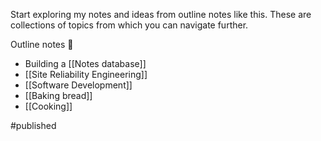 Start exploring my notes and ideas from outline notes like this. These are collections of topics from which you can navigate further.

Outline notes 📔 
- Building a [[Notes database]]
- [[Site Reliability Engineering]]
- [[Software Development]]
- [[Baking bread]]
- [[Cooking]]

#published 
